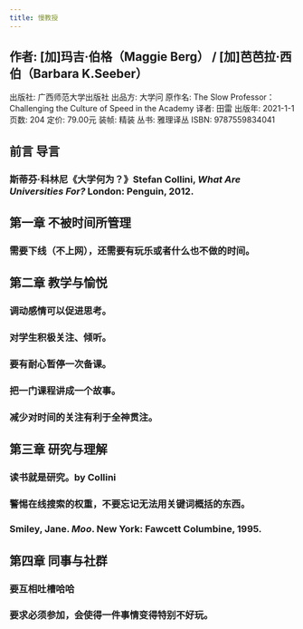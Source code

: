 ```yaml
---
title: 慢教授
---
```


## 作者: [加]玛吉·伯格（Maggie Berg） / [加]芭芭拉·西伯（Barbara K.Seeber）
出版社: 广西师范大学出版社
出品方: 大学问
原作名: The Slow Professor：Challenging the Culture of Speed in the Academy
译者: 田雷
出版年: 2021-1-1
页数: 204
定价: 79.00元
装帧: 精装
丛书: 雅理译丛
ISBN: 9787559834041
## 前言 导言
### 斯蒂芬·科林尼《大学何为？》Stefan Collini, _What Are Universities For?_ London: Penguin, 2012.
## 第一章 不被时间所管理
### 需要下线（不上网），还需要有玩乐或者什么也不做的时间。
## 第二章 教学与愉悦
### 调动感情可以促进思考。
### 对学生积极关注、倾听。
### 要有耐心暂停一次备课。
### 把一门课程讲成一个故事。
### 减少对时间的关注有利于全神贯注。
## 第三章 研究与理解
### 读书就是研究。by Collini
### 警惕在线搜索的权重，不要忘记无法用关键词概括的东西。
### Smiley, Jane. _Moo_. New York: Fawcett Columbine, 1995.
## 第四章 同事与社群
### 要互相吐槽哈哈
### 要求必须参加，会使得一件事情变得特别不好玩。

